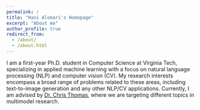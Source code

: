```yaml
---
permalink: /
title: "Hani Alomari's Homepage"
excerpt: "About me"
author_profile: true
redirect_from: 
  - /about/
  - /about.html
---
```


I am a first-year Ph.D. student in Computer Science at Virginia Tech, specializing in applied machine learning with a focus on natural language processing (NLP) and computer vision (CV). My research interests encompass a broad range of problems related to these areas, including text-to-image generation and any other NLP/CV applications. Currently, I am advised by [Dr. Chris Thomas](https://people.cs.vt.edu/chris/), where we are targeting different topics in multimodel research. 
